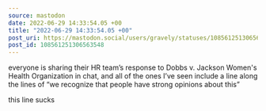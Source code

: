 ```yaml
---
source: mastodon
date: 2022-06-29 14:33:54.05 +00
title: "2022-06-29 14:33:54.05 +00"
post_uri: https://mastodon.social/users/gravely/statuses/108561251306563548
post_id: 108561251306563548
---
```

everyone is sharing their HR team’s response to Dobbs v. Jackson Women's Health Organization in chat, and all of the ones I’ve seen include a line along the lines of “we recognize that people have strong opinions about this”

this line sucks



